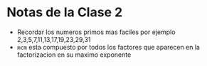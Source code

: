 # Notas de la Clase 2

- Recordar los numeros primos mas faciles por ejemplo 2,3,5,7,11,13,17,19,23,29,31
- `mcm` esta compuesto por todos los factores que aparecen en la factorizacion en su maximo exponente
